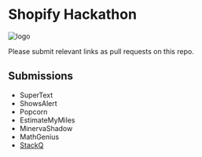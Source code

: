 # Shopify Hackathon

![logo](http://hackmcgill.com/images/logo.png)

Please submit relevant links as pull requests on this repo.

## Submissions

- SuperText
- ShowsAlert
- Popcorn
- EstimateMyMiles
- MinervaShadow
- MathGenius
- [StackQ](stackq.herokuapp.com)
